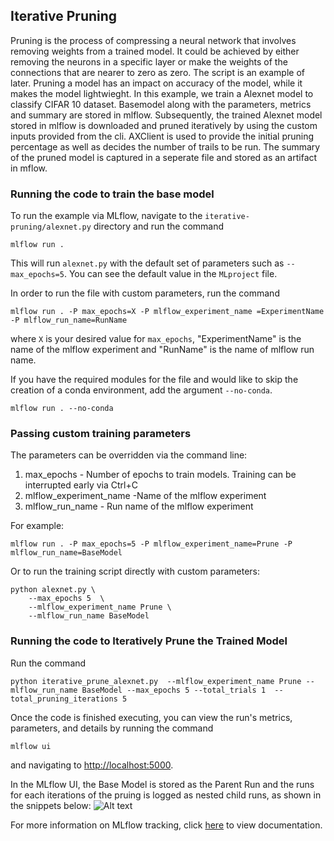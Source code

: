 ## Iterative Pruning
Pruning is the process of compressing a neural network that involves removing weights from a trained model.
It could be achieved by either removing the neurons in a specific layer or make the weights of the connections 
that are nearer to zero as zero. The script is an example of later. Pruning a model has an impact on
accuracy of the model, while it makes the model lightwieght. In this example, we train a Alexnet model to classify 
CIFAR 10 dataset. Basemodel along with the parameters, metrics and summary are stored in mlflow.
Subsequently, the trained Alexnet model stored in mlflow is downloaded and pruned iteratively by using the custom 
inputs provided from the cli. AXClient is used to provide the initial pruning percentage as well as decides the number
of trails to be run. The summary of the pruned model is captured in a seperate file and stored as an artifact in mflow.


### Running the code to train the base model

To run the example via MLflow, navigate to the `iterative-pruning/alexnet.py` directory and run the command

```
mlflow run .
```

This will run `alexnet.py` with the default set of parameters such as  `--max_epochs=5`. You can see the default value in the `MLproject` file.

In order to run the file with custom parameters, run the command

```
mlflow run . -P max_epochs=X -P mlflow_experiment_name =ExperimentName -P mlflow_run_name=RunName
```

where `X` is your desired value for `max_epochs`, "ExperimentName" is the name of the mlflow experiment and "RunName" 
is the name of mlflow run name.

If you have the required modules for the file and would like to skip the creation of a conda environment, add the argument `--no-conda`.

```
mlflow run . --no-conda

```


### Passing custom training parameters

The parameters can be overridden via the command line:

1. max_epochs - Number of epochs to train models. Training can be interrupted early via Ctrl+C
2. mlflow_experiment_name -Name of the mlflow experiment
3. mlflow_run_name - Run name of the mlflow experiment


For example:
```
mlflow run . -P max_epochs=5 -P mlflow_experiment_name=Prune -P mlflow_run_name=BaseModel
```

Or to run the training script directly with custom parameters:
```
python alexnet.py \
    --max_epochs 5  \
    --mlflow_experiment_name Prune \
    --mlflow_run_name BaseModel
```


### Running the code to Iteratively Prune the Trained Model

Run the command

 `python iterative_prune_alexnet.py  --mlflow_experiment_name Prune --mlflow_run_name BaseModel --max_epochs 5 --total_trials 1  --total_pruning_iterations 5`
  

Once the code is finished executing, you can view the run's metrics, parameters, and details by running the command

```
mlflow ui
```

and navigating to [http://localhost:5000](http://localhost:5000).

In the MLflow UI, the Base Model is stored as the Parent Run and the runs for each iterations of the pruing is logged as nested child runs, as shown in the
snippets below:
![Alt text](~/Documents/IPSS.jpg?raw=True "MLflow UI")

For more information on MLflow tracking, click [here](https://www.mlflow.org/docs/latest/tracking.html#mlflow-tracking) to view documentation.